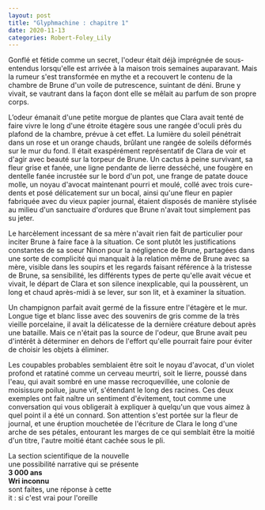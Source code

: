 ```yaml
---
layout: post
title: "Glyphmachine : chapitre 1"
date: 2020-11-13
categories: Robert-Foley_Lily
---
```


Gonflé et fétide comme un secret, l'odeur était déjà imprégnée de sous-entendus lorsqu'elle est arrivée à la maison trois semaines auparavant. Mais la rumeur s'est transformée en mythe et a recouvert le contenu de la chambre de Brune d'un voile de putrescence, suintant de déni. Brune y vivait, se vautrant dans la façon dont elle se mêlait au parfum de son propre corps.

L’odeur émanait d'une petite morgue de plantes que Clara avait tenté de faire vivre le long d'une étroite étagère sous une rangée d'oculi près du plafond de la chambre, prévue à cet effet. La lumière du soleil pénétrait dans un rose et un orange chauds, brûlant une rangée de soleils déformés sur le mur du fond. Il était exaspérément représentatif de Clara de voir et d'agir avec beauté sur la torpeur de Brune. Un cactus à peine survivant, sa fleur grise et fanée, une ligne pendante de lierre desséché, une fougère en dentelle fanée incrustée sur le bord d'un pot, une frange de patate douce molle, un noyau d'avocat maintenant pourri et moulé, collé avec trois cure-dents et posé délicatement sur un bocal, ainsi qu'une fleur en papier fabriquée avec du vieux papier journal, étaient disposés de manière stylisée au milieu d'un sanctuaire d'ordures que Brune n'avait tout simplement pas su jeter. 

Le harcèlement incessant de sa mère n'avait rien fait de particulier pour inciter Brune à faire face à la situation. Ce sont plutôt les justifications constantes de sa soeur Ninon pour la négligence de Brune, partagées dans une sorte de complicité qui manquait à la relation même de Brune avec sa mère, visible dans les soupirs et les regards faisant référence à la tristesse de Brune, sa sensibilité, les différents types de perte qu'elle avait vécue et vivait, le départ de Clara et son silence inexplicable, qui la poussèrent, un long et chaud après-midi à se lever, sur son lit, et à examiner la situation. 

Un champignon parfait avait germé de la fissure entre l'étagère et le mur. Longue tige et blanc lisse avec des souvenirs de gris comme de la très vieille porcelaine, il avait la délicatesse de la dernière créature debout après une bataille. Mais ce n'était pas la source de l'odeur, que Brune avait peu d'intérêt à déterminer en dehors de l'effort qu'elle pourrait faire pour éviter de choisir les objets à éliminer. 

Les coupables probables semblaient être soit le noyau d'avocat, d'un violet profond et ratatiné comme un cerveau meurtri, soit le lierre, poussé dans l'eau, qui avait sombré en une masse recroquevillée, une colonie de moisissure poilue, jaune vif, s'étendant le long des racines. Ces deux exemples ont fait naître un sentiment d'évitement, tout comme une conversation qui vous obligerait à expliquer à quelqu'un que vous aimez à quel point il a été un connard. Son attention s'est portée sur la fleur de journal, et une éruption mouchetée de l'écriture de Clara le long d'une arche de ses pétales, entourant les marges de ce qui semblait être la moitié d'un titre, l'autre moitié étant cachée sous le pli. 

La section scientifique de la nouvelle  
une possibilité narrative qui se présente  
**3 000 ans**  
**Wri inconnu**  
sont faites, une réponse à cette  
it : si c'est vrai pour l'oreille